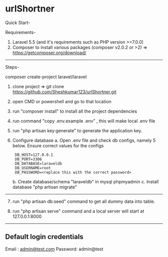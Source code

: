 # urlShortner

Quick Start-

Requirements-

1. Laravel 5.5 (and it's requirements such as PHP version >=7.0.0) 
2. Composer to install various packages (composer v2.0.2 or >2)  => https://getcomposer.org/download/

------------------------------------------------
Steps-

composer create-project laravel/laravel 

1. clone project => git clone https://github.com/Sheshkumar123/urlShortner.git
2. open CMD or powershell and go to that location 
3. run "composer install" to install all the project dependencies
4. run command "copy .env.example .env" , this will make local .env file
5. run "php artisan key:generate" to generate the application key.
6. Configure database 
    a. Open .env file and check db configs, namely 5 below. Ensure correct values for the configs

        DB_HOST=127.0.0.1
        DB_PORT=3306
        DB_DATABASE=laraveldb
        DB_USERNAME=root
        DB_PASSWORD=<replace this with the correct password>
    b. Create database/schema "laraveldb" in  mysql phpmyadmin
    c. Install database "php artisan migrate"

----------------------------------------------------------------------
7. run "php artisan db:seed" command to get all dummy data into table.

8. run "php artisan serve" command and a local server will start at 127.0.0.1:8000

---------------------------------
Default login credentials
---------------------------------
Email : admin@test.com
Password: admin@test
